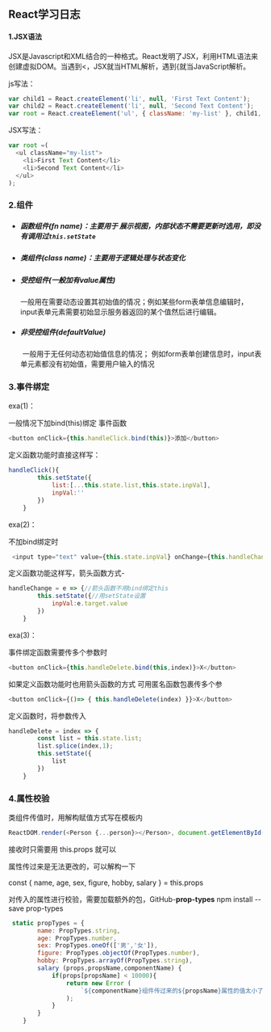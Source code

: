 ## React学习日志

#### 1.JSX语法

JSX是Javascript和XML结合的一种格式。React发明了JSX，利用HTML语法来创建虚拟DOM。当遇到<，JSX就当HTML解析，遇到{就当JavaScript解析。

js写法：

```javascript
var child1 = React.createElement('li', null, 'First Text Content');
var child2 = React.createElement('li', null, 'Second Text Content');
var root = React.createElement('ul', { className: 'my-list' }, child1, child2); 
```

JSX写法：

```javascript
var root =(
  <ul className="my-list">
    <li>First Text Content</li>
    <li>Second Text Content</li>
  </ul>
);
```

### 2.组件

- ##### 函数组件(fn name)：主要用于 展示视图，内部状态不需要更新时选用，即没有调用过`this.setState` 

- ##### 类组件(class name)：主要用于逻辑处理与状态变化

- ##### 受控组件(一般加有value属性)

  一般用在需要动态设置其初始值的情况；例如某些form表单信息编辑时，input表单元素需要初始显示服务器返回的某个值然后进行编辑。 

- ##### 非受控组件(defaultValue)

   一般用于无任何动态初始值信息的情况； 例如form表单创建信息时，input表单元素都没有初始值，需要用户输入的情况 

### 3.事件绑定

exa(1)：

一般情况下加bind(this)绑定 事件函数

```javascript
<button onClick={this.handleClick.bind(this)}>添加</button> 
```

 定义函数功能时直接这样写：

```javascript
handleClick(){
        this.setState({
            list:[...this.state.list,this.state.inpVal],
            inpVal:''
        })
    }
```

exa(2)：

不加bind绑定时

```javascript
 <input type="text" value={this.state.inpVal} onChange={this.handleChange} />
```

定义函数功能这样写，箭头函数方式-

```javascript
handleChange = e => {//箭头函数不用bind绑定this
        this.setState({//用setState设置
            inpVal:e.target.value
        })
    }
```

exa(3)：

事件绑定函数需要传多个参数时

```javascript
<button onClick={this.handleDelete.bind(this,index)}>X</button>
```

如果定义函数功能时也用箭头函数的方式 可用匿名函数包裹传多个参

```javascript
<button onClick={()=> { this.handleDelete(index) }}>X</button>
```

定义函数时，将参数传入

```javascript
handleDelete = index => {
        const list = this.state.list;
        list.splice(index,1);
        this.setState({
            list
        })
    }
```

### 4.属性校验

类组件传值时，用解构赋值方式写在模板内

```javascript
ReactDOM.render(<Person {...person}></Person>, document.getElementById('root'));
```

接收时只需要用   this.props 就可以

属性传过来是无法更改的，可以解构一下

 const { name, age, sex, figure, hobby, salary } = this.props

对传入的属性进行校验，需要加载额外的包，GitHub-**prop-types**   npm install --save prop-types

```javascript
 static propTypes = {
        name: PropTypes.string,
        age: PropTypes.number,
        sex: PropTypes.oneOf(['男','女']),
        figure: PropTypes.objectOf(PropTypes.number),
        hobby: PropTypes.arrayOf(PropTypes.string),
        salary (props,propsName,componentName) {
            if(props[propsName] < 10000){
                return new Error (
                    `${componentName}组件传过来的${propsName}属性的值太小了，应该大于1万`
                );
            }
        }
    }
```

